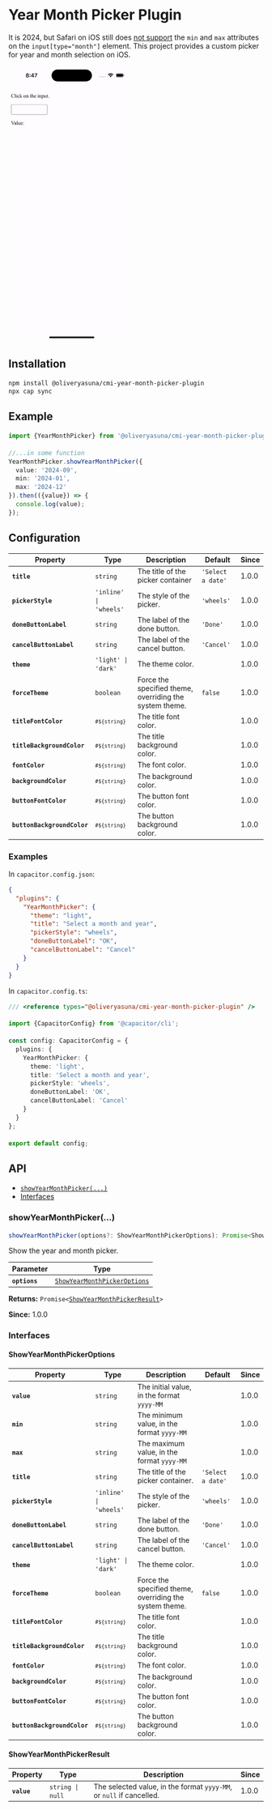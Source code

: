 # Year Month Picker Plugin

It is 2024, but Safari on iOS still does
[not support](https://caniuse.com/input-datetime) the `min` and `max` attributes
on the `input[type="month"]` element.
This project provides a custom picker for year and month selection on iOS.

<img src="https://raw.githubusercontent.com/oliveryasuna/capacitor-missing-info/main/_assets/year-month-picker-demo-ios.gif" alt="Year Month Picker Demo on iOS" width="250"/>

## Installation

```shell
npm install @oliveryasuna/cmi-year-month-picker-plugin
npx cap sync
```

## Example

```typescript
import {YearMonthPicker} from '@oliveryasuna/cmi-year-month-picker-plugin';

//...in some function
YearMonthPicker.showYearMonthPicker({
  value: '2024-09',
  min: '2024-01',
  max: '2024-12'
}).then(({value}) => {
  console.log(value);
});
```

## Configuration

| Property                    | Type                              | Description                                             | Default                      | Since |
|-----------------------------|-----------------------------------|---------------------------------------------------------|------------------------------|-------|
| **`title`**                 | <code>string</code>               | The title of the picker container                       | <code>'Select a date'</code> | 1.0.0 |
| **`pickerStyle`**           | <code>'inline' \| 'wheels'</code> | The style of the picker.                                | <code>'wheels'</code>        | 1.0.0 |
| **`doneButtonLabel`**       | <code>string</code>               | The label of the done button.                           | <code>'Done'</code>          | 1.0.0 |
| **`cancelButtonLabel`**     | <code>string</code>               | The label of the cancel button.                         | <code>'Cancel'</code>        | 1.0.0 |
| **`theme`**                 | <code>'light' \| 'dark'</code>    | The theme color.                                        |                              | 1.0.0 |
| **`forceTheme`**            | <code>boolean</code>              | Force the specified theme, overriding the system theme. | <code>false</code>           | 1.0.0 |
| **`titleFontColor`**        | <code>`#${string}`</code>         | The title font color.                                   |                              | 1.0.0 |
| **`titleBackgroundColor`**  | <code>`#${string}`</code>         | The title background color.                             |                              | 1.0.0 |
| **`fontColor`**             | <code>`#${string}`</code>         | The font color.                                         |                              | 1.0.0 |
| **`backgroundColor`**       | <code>`#${string}`</code>         | The background color.                                   |                              | 1.0.0 |
| **`buttonFontColor`**       | <code>`#${string}`</code>         | The button font color.                                  |                              | 1.0.0 |
| **`buttonBackgroundColor`** | <code>`#${string}`</code>         | The button background color.                            |                              | 1.0.0 |

### Examples

In `capacitor.config.json`:

```json
{
  "plugins": {
    "YearMonthPicker": {
      "theme": "light",
      "title": "Select a month and year",
      "pickerStyle": "wheels",
      "doneButtonLabel": "OK",
      "cancelButtonLabel": "Cancel"
    }
  }
}
```

In `capacitor.config.ts`:

```typescript
/// <reference types="@oliveryasuna/cmi-year-month-picker-plugin" />

import {CapacitorConfig} from '@capacitor/cli';

const config: CapacitorConfig = {
  plugins: {
    YearMonthPicker: {
      theme: 'light',
      title: 'Select a month and year',
      pickerStyle: 'wheels',
      doneButtonLabel: 'OK',
      cancelButtonLabel: 'Cancel'
    }
  }
};

export default config;
```

## API

* [`showYearMonthPicker(...)`](#showyearmonthpicker)
* [Interfaces](#interfaces)

### showYearMonthPicker(...)

```typescript
showYearMonthPicker(options?: ShowYearMonthPickerOptions): Promise<ShowYearMonthPickerResult>;
```

Show the year and month picker.

| Parameter     | Type                                                                              |
|---------------|-----------------------------------------------------------------------------------|
| **`options`** | <code><a href="#showyearmonthpickeroptions">ShowYearMonthPickerOptions</a></code> |

**Returns:** <code>Promise&lt;<a href="#showyearmonthpickerresult">ShowYearMonthPickerResult</a>&gt;</code>

**Since:** 1.0.0

### Interfaces

#### ShowYearMonthPickerOptions

| Property                    | Type                              | Description                                             | Default                      | Since |
|-----------------------------|-----------------------------------|---------------------------------------------------------|------------------------------|-------|
| **`value`**                 | <code>string</code>               | The initial value, in the format `yyyy-MM`              |                              | 1.0.0 |
| **`min`**                   | <code>string</code>               | The minimum value, in the format `yyyy-MM`              |                              | 1.0.0 |
| **`max`**                   | <code>string</code>               | The maximum value, in the format `yyyy-MM`              |                              | 1.0.0 |
| **`title`**                 | <code>string</code>               | The title of the picker container.                      | <code>'Select a date'</code> | 1.0.0 |
| **`pickerStyle`**           | <code>'inline' \| 'wheels'</code> | The style of the picker.                                | <code>'wheels'</code>        | 1.0.0 |
| **`doneButtonLabel`**       | <code>string</code>               | The label of the done button.                           | <code>'Done'</code>          | 1.0.0 |
| **`cancelButtonLabel`**     | <code>string</code>               | The label of the cancel button.                         | <code>'Cancel'</code>        | 1.0.0 |
| **`theme`**                 | <code>'light' \| 'dark'</code>    | The theme color.                                        |                              | 1.0.0 |
| **`forceTheme`**            | <code>boolean</code>              | Force the specified theme, overriding the system theme. | <code>false</code>           | 1.0.0 |
| **`titleFontColor`**        | <code>`#${string}`</code>         | The title font color.                                   |                              | 1.0.0 |
| **`titleBackgroundColor`**  | <code>`#${string}`</code>         | The title background color.                             |                              | 1.0.0 |
| **`fontColor`**             | <code>`#${string}`</code>         | The font color.                                         |                              | 1.0.0 |
| **`backgroundColor`**       | <code>`#${string}`</code>         | The background color.                                   |                              | 1.0.0 |
| **`buttonFontColor`**       | <code>`#${string}`</code>         | The button font color.                                  |                              | 1.0.0 |
| **`buttonBackgroundColor`** | <code>`#${string}`</code>         | The button background color.                            |                              | 1.0.0 |

#### ShowYearMonthPickerResult

| Property    | Type                        | Description                                                          | Since |
|-------------|-----------------------------|----------------------------------------------------------------------|-------|
| **`value`** | <code>string \| null</code> | The selected value, in the format `yyyy-MM`, or `null` if cancelled. | 1.0.0 |
